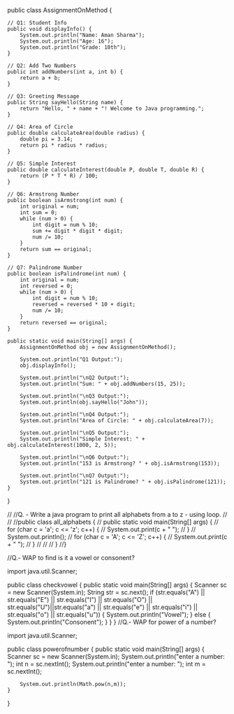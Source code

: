 public class AssignmentOnMethod {

    // Q1: Student Info
    public void displayInfo() {
        System.out.println("Name: Aman Sharma");
        System.out.println("Age: 16");
        System.out.println("Grade: 10th");
    }

    // Q2: Add Two Numbers
    public int addNumbers(int a, int b) {
        return a + b;
    }

    // Q3: Greeting Message
    public String sayHello(String name) {
        return "Hello, " + name + "! Welcome to Java programming.";
    }

    // Q4: Area of Circle
    public double calculateArea(double radius) {
        double pi = 3.14;
        return pi * radius * radius;
    }

    // Q5: Simple Interest
    public double calculateInterest(double P, double T, double R) {
        return (P * T * R) / 100;
    }

    // Q6: Armstrong Number
    public boolean isArmstrong(int num) {
        int original = num;
        int sum = 0;
        while (num > 0) {
            int digit = num % 10;
            sum += digit * digit * digit;
            num /= 10;
        }
        return sum == original;
    }

    // Q7: Palindrome Number
    public boolean isPalindrome(int num) {
        int original = num;
        int reversed = 0;
        while (num > 0) {
            int digit = num % 10;
            reversed = reversed * 10 + digit;
            num /= 10;
        }
        return reversed == original;
    }

    public static void main(String[] args) {
        AssignmentOnMethod obj = new AssignmentOnMethod();

        System.out.println("Q1 Output:");
        obj.displayInfo();

        System.out.println("\nQ2 Output:");
        System.out.println("Sum: " + obj.addNumbers(15, 25));

        System.out.println("\nQ3 Output:");
        System.out.println(obj.sayHello("John"));

        System.out.println("\nQ4 Output:");
        System.out.println("Area of Circle: " + obj.calculateArea(7));

        System.out.println("\nQ5 Output:");
        System.out.println("Simple Interest: " + obj.calculateInterest(1000, 2, 5));

        System.out.println("\nQ6 Output:");
        System.out.println("153 is Armstrong? " + obj.isArmstrong(153));

        System.out.println("\nQ7 Output:");
        System.out.println("121 is Palindrome? " + obj.isPalindrome(121));
    }
}

//
//Q. -  Write a java program to print all alphabets from a to z - using loop.
//
//
//public class all_alphabets {
//    public static void main(String[] args) {
//        for (char c = 'a'; c <= 'z'; c++) {
//            System.out.print(c + " ");
//        }
//        System.out.println();
//        for (char c = 'A'; c <= 'Z'; c++) {
//            System.out.print(c + " ");
//        }
//
//
//    }
//}


//Q.- WAP to find is it a vowel or consonent?

import java.util.Scanner;

public class checkvowel {
    public static void main(String[] args) {
        Scanner sc = new Scanner(System.in);
        String str = sc.next();
        if (str.equals("A") || str.equals("E") || str.equals("I") || str.equals("O") || str.equals("U")||str.equals("a") || str.equals("e") || str.equals("i") || str.equals("o") || str.equals("u")) {
            System.out.println("Vowel");
        }
        else {
            System.out.println("Consonent");
        }
    }
}
//Q.- WAP for power of a number?

import java.util.Scanner;

public class powerofnumber {
    public static void main(String[] args) {
        Scanner sc = new Scanner(System.in);
        System.out.println("enter a number: ");
        int n = sc.nextInt();
        System.out.println("enter a number: ");
        int m = sc.nextInt();

        System.out.println(Math.pow(n,m));
    }
}

